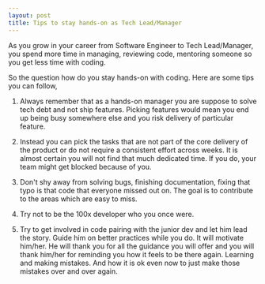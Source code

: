 ```yaml
---
layout: post
title: Tips to stay hands-on as Tech Lead/Manager
---
```



As you grow in your career from Software Engineer to Tech Lead/Manager, you spend more time in managing, reviewing code, mentoring someone so you get less time with coding. 

So the question how do you stay hands-on with coding. Here are some tips you can follow,

1. Always remember that as a hands-on manager you are suppose to solve tech debt and not ship features. Picking features would mean you end up being busy somewhere else and you risk delivery of particular feature.

2. Instead you can pick the tasks that are not part of the core delivery of the product or do not require a consistent effort across weeks. It is almost certain you will not find that much dedicated time. If you do, your team might get blocked because of you.

3. Don't shy away from solving bugs, finishing documentation, fixing that typo is that code that everyone missed out on. The goal is to contribute to the areas which are easy to miss. 

4. Try not to be the 100x developer who you once were.

5. Try to get involved in code pairing with the junior dev and let him lead the story. Guide him on better practices while you do. It will motivate him/her. He will thank you for all the guidance you will offer and you will thank him/her for reminding you how it feels to be there again. Learning and making mistakes. And how it is ok even now to just make those mistakes over and over again.


